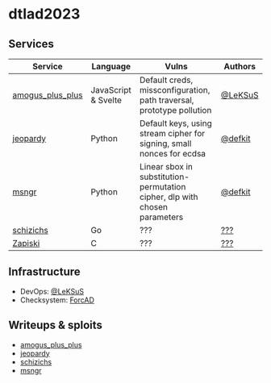 # dtlad2023

<!-- СЮДА ВСТАВИТЬ ДЕСКРИПШОН НЕ ЗАБЫТЬ -->

## Services

| Service                                        | Language            | Vulns                                                                 | Authors                                 |
| ---------------------------------------------- | ------------------- | --------------------------------------------------------------------- | --------------------------------------- |
| [amogus_plus_plus](services/amogus_plus_plus/) | JavaScript & Svelte | Default creds, missconfiguration, path traversal, prototype pollution | [@LeKSuS](https://github.com/LeKSuS-04) |
| [jeopardy](services/jeopardy/)                 | Python              | Default keys, using stream cipher for signing, small nonces for ecdsa | [@defkit](https://t.me/defkit)|
| [msngr](services/msngr/)                       | Python              | Linear sbox in substitution-permutation cipher, dlp with chosen parameters| [@defkit](https://t.me/defkit)                              |
| [schizichs](services/schizichs/)               | Go                  | ???                                                                   | [???](???)                              |
| [Zapiski](services/Zapiski/)                   | C                   | ???                                                                   | [???](???)                              |

## Infrastructure

- DevOps: [@LeKSuS](https://github.com/LeKSuS-04)
- Checksystem: [ForcAD](https://github.com/pomo-mondreganto/ForcAD)

## Writeups & sploits

- [amogus_plus_plus](/sploits/amogus_plus_plus/)
- [jeopardy](/sploits/jeopardy/)
- [schizichs](/sploits/schizichs/)
- [msngr](/sploits/msngr)
